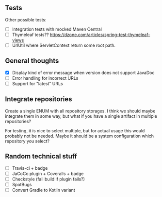 ## Tests
Other possible tests:
- [ ] Integration tests with mocked Maven Central
- [ ] Thymeleaf tests?? https://dzone.com/articles/spring-test-thymeleaf-views
- [ ] UrlUtil where ServletContext return some root path.

## General thoughts
- [x] Display kind of error message when version does not support JavaDoc
- [ ] Error handling for incorrect URLs
- [ ] Support for "latest" URLs

## Integrate repositories
Create a single ENUM with all repository storages. I think we should maybe integrate them in some way, but what
if you have a single artifact in multiple repositories?

For testing, it is nice to select multiple, but for actual usage this would probably not be needed. Maybe it should
be a system configuration which repository you select?

## Random technical stuff
- [ ] Travis-ci + badge
- [ ] JaCoCo plugin + Coveralls + badge
- [ ] Checkstyle (fail build if plugin fails?)
- [ ] SpotBugs
- [ ] Convert Gradle to Kotlin variant
